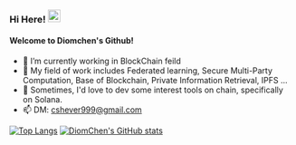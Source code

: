 ### Hi Here! <img src="https://github.com/mvximenko/mvximenko/raw/main/wave.gif" alt="Wave Emoji"  width="22.5px" />

<!--
**Diomchen/Diomchen** is a ✨ _special_ ✨ repository because its `README.md` (this file) appears on your GitHub profile.

Here are some ideas to get you started:

- 🔭 I’m currently working on ...
- 🌱 I’m currently learning ...
- 👯 I’m looking to collaborate on ...
- 🤔 I’m looking for help with ...
- 💬 Ask me about ...
- 📫 How to reach me: ...
- 😄 Pronouns: ...
- ⚡ Fun fact: ...
-->
#### Welcome to Diomchen's Github!
- 🔭 I’m currently working in BlockChain feild
- 🌱 My field of work includes Federated learning, Secure Multi-Party Computation, Base of Blockchain, Private Information Retrieval, IPFS ...
- 🌱 Sometimes, I'd love to dev some interest tools on chain, specifically on Solana.
- 📫 DM: cshever999@gmail.com

[![Top Langs](https://github-readme-stats.vercel.app/api/top-langs/?username=Diomchen&layout=compact&show_icons=true&theme=dracula)](https://github.com/Diomchen/github-readme-stats)
[![DiomChen's GitHub stats](https://github-readme-stats.vercel.app/api?username=Diomchen&show_icons=true&theme=dracula)](https://github.com/Diomchen/github-readme-stats)





